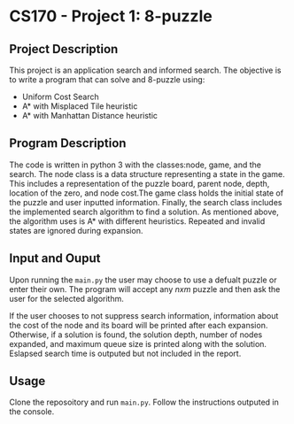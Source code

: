 # CS170 - Project 1: 8-puzzle
## Project Description
This project is an application search and informed search. The objective is to write a program that can solve and 8-puzzle using:
- Uniform Cost Search
- A* with Misplaced Tile heuristic 
- A* with Manhattan Distance heuristic

## Program Description
The code is written in python 3 with the classes:node, game, and the search. The node class is a data structure representing a state in the game. This includes a representation of the puzzle board, parent node, depth, location of the zero, and node cost.The game class holds the initial state of the puzzle and user inputted information. Finally, the search class includes the implemented search algorithm to find a solution. 
As mentioned above, the algorithm uses is A* with different heuristics. Repeated and invalid states are ignored during expansion.

## Input and Ouput
Upon running the `main.py` the user may choose to use a defualt puzzle or enter their own. The program will accept any _nxm_ puzzle and then ask the user for the selected algorithm.

If the user chooses to not suppress search information, information about the cost of the node and its board will be printed after each expansion. Otherwise, if a solution is found, the solution depth, number of nodes expanded, and maximum queue size is printed along with the solution. Eslapsed search time is outputed but not included in the report.

## Usage
Clone the reposoitory and run `main.py`. Follow the instructions outputed in the console.

